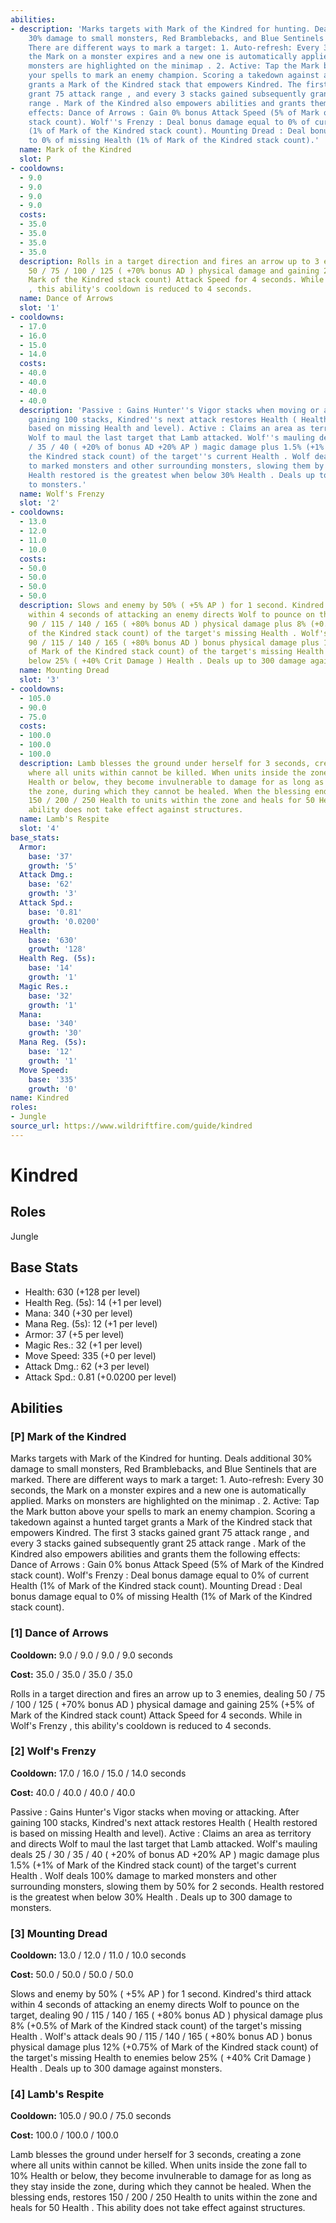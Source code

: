 ```yaml
---
abilities:
- description: 'Marks targets with Mark of the Kindred for hunting. Deals additional
    30% damage to small monsters, Red Bramblebacks, and Blue Sentinels that are marked.
    There are different ways to mark a target: 1. Auto-refresh: Every 30 seconds,
    the Mark on a monster expires and a new one is automatically applied. Marks on
    monsters are highlighted on the minimap . 2. Active: Tap the Mark button above
    your spells to mark an enemy champion. Scoring a takedown against a hunted target
    grants a Mark of the Kindred stack that empowers Kindred. The first 3 stacks gained
    grant 75 attack range , and every 3 stacks gained subsequently grant 25 attack
    range . Mark of the Kindred also empowers abilities and grants them the following
    effects: Dance of Arrows : Gain 0% bonus Attack Speed (5% of Mark of the Kindred
    stack count). Wolf''s Frenzy : Deal bonus damage equal to 0% of current Health
    (1% of Mark of the Kindred stack count). Mounting Dread : Deal bonus damage equal
    to 0% of missing Health (1% of Mark of the Kindred stack count).'
  name: Mark of the Kindred
  slot: P
- cooldowns:
  - 9.0
  - 9.0
  - 9.0
  - 9.0
  costs:
  - 35.0
  - 35.0
  - 35.0
  - 35.0
  description: Rolls in a target direction and fires an arrow up to 3 enemies, dealing
    50 / 75 / 100 / 125 ( +70% bonus AD ) physical damage and gaining 25% (+5% of
    Mark of the Kindred stack count) Attack Speed for 4 seconds. While in Wolf's Frenzy
    , this ability's cooldown is reduced to 4 seconds.
  name: Dance of Arrows
  slot: '1'
- cooldowns:
  - 17.0
  - 16.0
  - 15.0
  - 14.0
  costs:
  - 40.0
  - 40.0
  - 40.0
  - 40.0
  description: 'Passive : Gains Hunter''s Vigor stacks when moving or attacking. After
    gaining 100 stacks, Kindred''s next attack restores Health ( Health restored is
    based on missing Health and level). Active : Claims an area as territory and directs
    Wolf to maul the last target that Lamb attacked. Wolf''s mauling deals 25 / 30
    / 35 / 40 ( +20% of bonus AD +20% AP ) magic damage plus 1.5% (+1% of Mark of
    the Kindred stack count) of the target''s current Health . Wolf deals 100% damage
    to marked monsters and other surrounding monsters, slowing them by 50% for 2 seconds.
    Health restored is the greatest when below 30% Health . Deals up to 300 damage
    to monsters.'
  name: Wolf's Frenzy
  slot: '2'
- cooldowns:
  - 13.0
  - 12.0
  - 11.0
  - 10.0
  costs:
  - 50.0
  - 50.0
  - 50.0
  - 50.0
  description: Slows and enemy by 50% ( +5% AP ) for 1 second. Kindred's third attack
    within 4 seconds of attacking an enemy directs Wolf to pounce on the target, dealing
    90 / 115 / 140 / 165 ( +80% bonus AD ) physical damage plus 8% (+0.5% of Mark
    of the Kindred stack count) of the target's missing Health . Wolf's attack deals
    90 / 115 / 140 / 165 ( +80% bonus AD ) bonus physical damage plus 12% (+0.75%
    of Mark of the Kindred stack count) of the target's missing Health to enemies
    below 25% ( +40% Crit Damage ) Health . Deals up to 300 damage against monsters.
  name: Mounting Dread
  slot: '3'
- cooldowns:
  - 105.0
  - 90.0
  - 75.0
  costs:
  - 100.0
  - 100.0
  - 100.0
  description: Lamb blesses the ground under herself for 3 seconds, creating a zone
    where all units within cannot be killed. When units inside the zone fall to 10%
    Health or below, they become invulnerable to damage for as long as they stay inside
    the zone, during which they cannot be healed. When the blessing ends, restores
    150 / 200 / 250 Health to units within the zone and heals for 50 Health . This
    ability does not take effect against structures.
  name: Lamb's Respite
  slot: '4'
base_stats:
  Armor:
    base: '37'
    growth: '5'
  Attack Dmg.:
    base: '62'
    growth: '3'
  Attack Spd.:
    base: '0.81'
    growth: '0.0200'
  Health:
    base: '630'
    growth: '128'
  Health Reg. (5s):
    base: '14'
    growth: '1'
  Magic Res.:
    base: '32'
    growth: '1'
  Mana:
    base: '340'
    growth: '30'
  Mana Reg. (5s):
    base: '12'
    growth: '1'
  Move Speed:
    base: '335'
    growth: '0'
name: Kindred
roles:
- Jungle
source_url: https://www.wildriftfire.com/guide/kindred
---
```


# Kindred

## Roles

Jungle

## Base Stats

- Health: 630 (+128 per level)
- Health Reg. (5s): 14 (+1 per level)
- Mana: 340 (+30 per level)
- Mana Reg. (5s): 12 (+1 per level)
- Armor: 37 (+5 per level)
- Magic Res.: 32 (+1 per level)
- Move Speed: 335 (+0 per level)
- Attack Dmg.: 62 (+3 per level)
- Attack Spd.: 0.81 (+0.0200 per level)

## Abilities

### [P] Mark of the Kindred

Marks targets with Mark of the Kindred for hunting. Deals additional 30% damage to small monsters, Red Bramblebacks, and Blue Sentinels that are marked. There are different ways to mark a target: 1. Auto-refresh: Every 30 seconds, the Mark on a monster expires and a new one is automatically applied. Marks on monsters are highlighted on the minimap . 2. Active: Tap the Mark button above your spells to mark an enemy champion. Scoring a takedown against a hunted target grants a Mark of the Kindred stack that empowers Kindred. The first 3 stacks gained grant 75 attack range , and every 3 stacks gained subsequently grant 25 attack range . Mark of the Kindred also empowers abilities and grants them the following effects: Dance of Arrows : Gain 0% bonus Attack Speed (5% of Mark of the Kindred stack count). Wolf's Frenzy : Deal bonus damage equal to 0% of current Health (1% of Mark of the Kindred stack count). Mounting Dread : Deal bonus damage equal to 0% of missing Health (1% of Mark of the Kindred stack count).

### [1] Dance of Arrows

**Cooldown:** 9.0 / 9.0 / 9.0 / 9.0 seconds

**Cost:** 35.0 / 35.0 / 35.0 / 35.0

Rolls in a target direction and fires an arrow up to 3 enemies, dealing 50 / 75 / 100 / 125 ( +70% bonus AD ) physical damage and gaining 25% (+5% of Mark of the Kindred stack count) Attack Speed for 4 seconds. While in Wolf's Frenzy , this ability's cooldown is reduced to 4 seconds.

### [2] Wolf's Frenzy

**Cooldown:** 17.0 / 16.0 / 15.0 / 14.0 seconds

**Cost:** 40.0 / 40.0 / 40.0 / 40.0

Passive : Gains Hunter's Vigor stacks when moving or attacking. After gaining 100 stacks, Kindred's next attack restores Health ( Health restored is based on missing Health and level). Active : Claims an area as territory and directs Wolf to maul the last target that Lamb attacked. Wolf's mauling deals 25 / 30 / 35 / 40 ( +20% of bonus AD +20% AP ) magic damage plus 1.5% (+1% of Mark of the Kindred stack count) of the target's current Health . Wolf deals 100% damage to marked monsters and other surrounding monsters, slowing them by 50% for 2 seconds. Health restored is the greatest when below 30% Health . Deals up to 300 damage to monsters.

### [3] Mounting Dread

**Cooldown:** 13.0 / 12.0 / 11.0 / 10.0 seconds

**Cost:** 50.0 / 50.0 / 50.0 / 50.0

Slows and enemy by 50% ( +5% AP ) for 1 second. Kindred's third attack within 4 seconds of attacking an enemy directs Wolf to pounce on the target, dealing 90 / 115 / 140 / 165 ( +80% bonus AD ) physical damage plus 8% (+0.5% of Mark of the Kindred stack count) of the target's missing Health . Wolf's attack deals 90 / 115 / 140 / 165 ( +80% bonus AD ) bonus physical damage plus 12% (+0.75% of Mark of the Kindred stack count) of the target's missing Health to enemies below 25% ( +40% Crit Damage ) Health . Deals up to 300 damage against monsters.

### [4] Lamb's Respite

**Cooldown:** 105.0 / 90.0 / 75.0 seconds

**Cost:** 100.0 / 100.0 / 100.0

Lamb blesses the ground under herself for 3 seconds, creating a zone where all units within cannot be killed. When units inside the zone fall to 10% Health or below, they become invulnerable to damage for as long as they stay inside the zone, during which they cannot be healed. When the blessing ends, restores 150 / 200 / 250 Health to units within the zone and heals for 50 Health . This ability does not take effect against structures.


